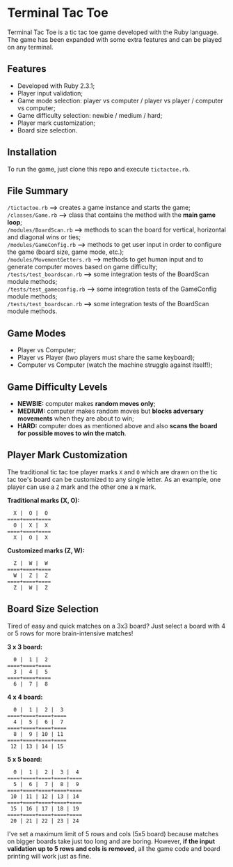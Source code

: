 # Terminal Tac Toe 

Terminal Tac Toe is a tic tac toe game developed with the Ruby language. The game has been expanded
with some extra features and can be played on any terminal.

## Features

* Developed with Ruby 2.3.1;
* Player input validation;
* Game mode selection: player vs computer / player vs player / computer vs computer;
* Game difficulty selection: newbie / medium / hard;
* Player mark customization;
* Board size selection.

## Installation

To run the game, just clone this repo and execute ```tictactoe.rb```.

## File Summary

```/tictactoe.rb``` **-->** creates a game instance and starts the game; <br/>
```/classes/Game.rb``` **-->** class that contains the method with the **main game loop**; <br/>
```/modules/BoardScan.rb``` **-->** methods to scan the board for vertical, horizontal and diagonal wins or ties; <br/>
```/modules/GameConfig.rb``` **-->** methods to get user input in order to configure the game (board size, game mode, etc.); <br/>
```/modules/MovementGetters.rb``` **-->** methods to get human input and to generate computer moves based on game difficulty; <br/>
```/tests/test_boardscan.rb``` **-->** some integration tests of the BoardScan module methods; <br/>
```/tests/test_gameconfig.rb``` **-->** some integration tests of the GameConfig module methods; <br/>
```/tests/test_boardscan.rb``` **-->** some integration tests of the BoardScan module methods. <br/>

## Game Modes

* Player vs Computer;
* Player vs Player (two players must share the same keyboard);
* Computer vs Computer (watch the machine struggle against itself!);

## Game Difficulty Levels

* **NEWBIE:** computer makes **random moves only**;
* **MEDIUM:** computer makes random moves but **blocks adversary movements** when they are about to win;
* **HARD:** computer does as mentioned above and also **scans the board for possible moves to win the match**.

## Player Mark Customization

The traditional tic tac toe player marks ```X``` and ```O``` which are drawn on the tic tac toe's board can be customized to any single letter. As an example, one player can use a ```Z``` mark and the other one a ```W``` mark. 

**Traditional marks (X, O):**

```
  X |  O |  O
====+====+====
  O |  X |  X
====+====+==== 
  X |  O |  X 
```

**Customized marks (Z, W):**

```
  Z |  W |  W
====+====+====
  W |  Z |  Z
====+====+==== 
  Z |  W |  Z 
```


## Board Size Selection

Tired of easy and quick matches on a 3x3 board? Just select a board with 4 or 5 rows for more brain-intensive matches!

**3 x 3 board:**
```
  0 |  1 |  2
====+====+====
  3 |  4 |  5
====+====+==== 
  6 |  7 |  8 
```

**4 x 4 board:**
```
  0 |  1 |  2 |  3
====+====+====+====
  4 |  5 |  6 |  7
====+====+====+==== 
  8 |  9 | 10 | 11
====+====+====+====
 12 | 13 | 14 | 15
```

**5 x 5 board:**
```
  0 |  1 |  2 |  3 |  4
====+====+====+====+====
  5 |  6 |  7 |  8 |  9
====+====+====+====+====
 10 | 11 | 12 | 13 | 14
====+====+====+====+====
 15 | 16 | 17 | 18 | 19
====+====+====+====+====
 20 | 21 | 22 | 23 | 24
 ```

I've set a maximum limit of 5 rows and cols (5x5 board) because matches on bigger boards take just too long and are boring. 
However, **if the input validation up to 5 rows and cols is removed**, all the game code and board printing will work just as fine.

